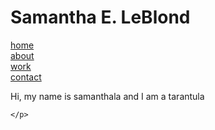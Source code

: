 <html>

<head>
  <link rel="preconnect" href="https://fonts.gstatic.com">
  <link href="https://fonts.googleapis.com/css2?family=Yellowtail&display=swap" rel="stylesheet">
  <link rel="stylesheet" href="stylesheet.css">
</head>

<body>
  <h1> Samantha E. LeBlond </h1>
  <a href="sam-title.html" id="home">home</a><br>
  <a href="about.html" id="about">about</a><br>
  <a href="work.html" id="work">work</a><br>
  <a href="contact.html" id="contact">contact</a>
  <p> Hi, my name is samanthala and I am a tarantula <br>

    </p>
</body>


</html>
